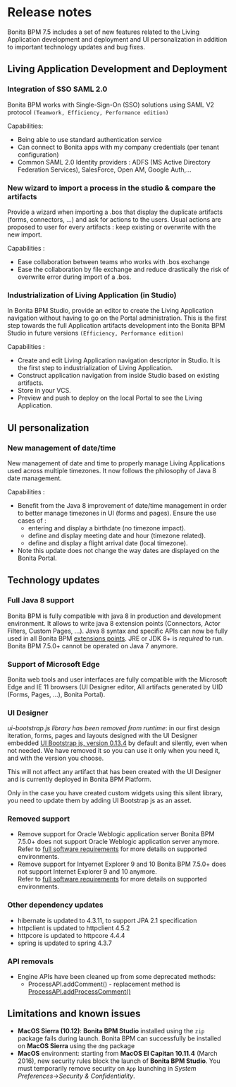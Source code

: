 # Release notes

Bonita BPM 7.5 includes a set of new features related to the Living Application development and deployment and UI personalization in addition to important technology updates and bug fixes.

<a id="living-application-development-and-deployment"/>

## Living Application Development and Deployment

### Integration of SSO SAML 2.0
Bonita BPM works with Single-Sign-On (SSO) solutions using SAML V2 protocol `(Teamwork, Efficiency, Performance edition)`

Capabilities: 
* Being able to use standard authentication service 
* Can connect to Bonita apps with my company credentials (per tenant configuration)
* Common SAML 2.0 Identity providers : ADFS (MS Active Directory Federation Services), SalesForce, Open AM, Google Auth,...

### New wizard to import a process in the studio & compare the artifacts 
Provide a wizard when importing a .bos that display the duplicate artifacts (forms, connectors, ...)  and ask for actions to the users. Usual actions are proposed to user for every artifacts : keep existing or overwrite with the new import.

Capabilities :
* Ease collaboration between teams who works with .bos exchange
* Ease the collaboration by file exchange and reduce drastically the risk of overwrite error during import of a .bos.

### Industrialization of Living Application (in Studio)
In Bonita BPM Studio, provide an editor to create the Living Application navigation without having to go on the Portal administration. This is the first step towards the full Application artifacts development into the Bonita BPM Studio in future versions `(Efficiency, Performance edition)`

Capabilities : 
* Create and edit Living Application navigation descriptor in Studio. It is the first step to industrialization of Living Application.
* Construct application navigation from inside Studio based on existing artifacts.
* Store in your VCS.
* Preview and push to deploy on the local Portal to see the Living Application. 

<a id="ui-personalization"/> 

## UI personalization

### New management of date/time
New management of date and time to properly manage Living Applications used across multiple timezones. It now follows the philosophy of Java 8 date management.

Capabilities :
* Benefit from the Java 8 improvement of date/time management in order to better manage timezones in UI (forms and pages). Ensure the use cases of : 
    * entering and display a birthdate (no timezone impact).
    * define and display meeting date and hour (timezone related).
    * define and display a flight arrival date (local timezone).
* Note this update does not change the way dates are displayed on the Bonita Portal.

<a id="technology-updates"/>

## Technology updates

### Full Java 8 support
Bonita BPM is fully compatible with java 8 in production and development environment. It allows to write java 8 extension points (Connectors, Actor Filters, Custom Pages, ...). Java 8 syntax and specific APIs can now be fully used in all Bonita BPM [extensions points](software-extensibility.md#stable_extension_points).
JRE or JDK 8+ is *required* to run. Bonita BPM 7.5.0+ cannot be operated on Java 7 anymore.

### Support of Microsoft Edge
Bonita web tools and user interfaces are fully compatible with the Microsoft Edge and IE 11 browsers (UI Designer editor, All artifacts generated by UID (Forms, Pages, ...), Bonita Portal). 

### UI Designer
*ui-bootstrap.js library has been removed from runtime*: in our first design iteration, forms, pages and layouts designed with the UI Designer embedded [UI Bootstrap js, version 0.13.4](http://angular-ui.github.io/bootstrap/versioned-docs/0.13.4/) by default and silently, even when not needed. We have removed it so you can use it only when you need it, and with the version you choose. 

This will not affect any artifact that has been created with the UI Designer and is currently deployed in Bonita BPM Platform.

Only in the case you have created custom widgets using this silent library, you need to update them by adding UI Bootstrap js as an asset.

### Removed support 
* Remove support for Oracle Weblogic application server
Bonita BPM 7.5.0+ does not support Oracle Weblogic application server anymore.  
Refer to [full software requirements](hardware-and-software-requirements.md) for more details on supported environments.
* Remove support for Intyernet Explorer 9 and 10
Bonita BPM 7.5.0+ does not support Internet Explorer 9 and 10 anymore.  
Refer to [full software requirements](hardware-and-software-requirements.md) for more details on supported environments.

### Other dependency updates
* hibernate is updated to 4.3.11, to support JPA 2.1 specification
* httpclient is updated to httpclient 4.5.2
* httpcore is updated to httpcore 4.4.4
* spring is updated to spring 4.3.7

### API removals

* Engine APIs have been cleaned up from some deprecated methods:
  * ProcessAPI.addComment() - replacement method is [ProcessAPI.addProcessComment()](http://documentation.bonitasoft.com/javadoc/api/${varVersion}/org/bonitasoft/engine/api/ProcessRuntimeAPI.html#addProcessComment-long-java.lang.String-)
  
## Limitations and known issues
* **MacOS Sierra (10.12)**: **Bonita BPM Studio** installed using the `zip` package fails during launch. Bonita BPM can successfully be installed on **MacOS Sierra** using the `dmg` package
* **MacOS** environment: starting from **MacOS El Capitan 10.11.4** (March 2016), new security rules block the launch of **Bonita BPM Studio**. You must temporarily remove security on `App` launching in _System Preferences→Security & Confidentiality_.
